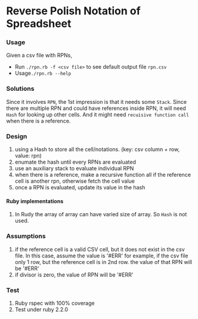 # Reverse Polish Notation of Spreadsheet

### Usage
Given a csv file with RPNs,  
- Run ```./rpn.rb -f <csv file>``` to see default output file ```rpn.csv```
- Usage```./rpn.rb --help```

### Solutions 
Since it involves ```RPN```, the 1st impression is that it needs some ```Stack```. Since there are multiple RPN and could have references inside RPN, it will need ```Hash``` for looking up other cells. And it might need ```recuisive function call``` when there is a reference.

### Design
1. using a Hash to store all the cell/notations. (key: csv column + row, value: rpn)
2. enumate the hash until every RPNs are evaluated
3. use an auxiliary stack to evaluate individual RPN
4. when there is a reference, make a recursive function all if the reference cell is another rpn, otherwise fetch the cell value
5. once a RPN is evaluated, update its value in the hash

#### Ruby implementations
1. In Rudy the array of array can have varied size of array. So ```Hash``` is not used.

### Assumptions
1. if the reference cell is a valid CSV cell, but it does not exist in the csv file. In this case, assume the value is '#ERR'
   for example, if the csv file only 1 row, but the reference cell is in 2nd row. the value of that RPN will be '#ERR'
2. if divisor is zero, the value of RPN will be '#ERR'

### Test
1. Ruby rspec with 100% coverage
2. Test under ruby 2.2.0



